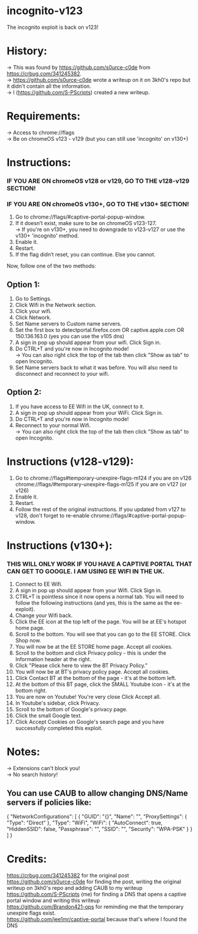 # incognito-v123
The incognito exploit is back on v123!

# History:
-> This was found by https://github.com/s0urce-c0de from https://crbug.com/341245382. <br> 
-> https://github.com/s0urce-c0de wrote a writeup on it on 3kh0's repo but it didn't contain all the information. <br> 
-> I (https://github.com/S-PScripts) created a new writeup. <br> 

# Requirements:
-> Access to chrome://flags <br> 
-> Be on chromeOS v123 - v129 (but you can still use 'incognito' on v130+) <br> 

# Instructions:
### IF YOU ARE ON chromeOS v128 or v129, GO TO THE v128-v129 SECTION!
### IF YOU ARE ON chromeOS v130+, GO TO THE v130+ SECTION!
1. Go to chrome://flags/#captive-portal-popup-window.
2. If it doesn’t exist, make sure to be on chromeOS v123-127. <br> 
   -> If you're on v130+, you need to downgrade to v123-v127 or use the v130+ 'incognito' method. <br> 
3. Enable it.
4. Restart.
5. If the flag didn’t reset, you can continue. Else you cannot.

Now, follow one of the two methods:

## Option 1:
1. Go to Settings.
2. Click Wifi in the Network section.
3. Click your wifi.
4. Click Network.
5. Set Name servers to Custom name servers.
6. Set the first box to detectportal.firefox.com OR captive.apple.com OR 150.136.163.0 (yes you can use the v105 dns)
7. A sign in pop up should appear from your wifi. Click Sign in.
8. Do CTRL+T and you're now in Incognito mode! <br>
   -> You can also right click the top of the tab then click "Show as tab" to open Incognito. <br>
9. Set Name servers back to what it was before. You will also need to disconnect and reconnect to your wifi. <br>

## Option 2:
1. If you have access to EE Wifi in the UK, connect to it.
2. A sign in pop up should appear from your WiFi. Click Sign in.
3. Do CTRL+T and you're now in Incognito mode! <br>
4. Reconnect to your normal Wifi. <br>
 -> You can also right click the top of the tab then click "Show as tab" to open Incognito. <br>

# Instructions (v128-v129):
1. Go to chrome://flags#temporary-unexpire-flags-m124 if you are on v126
chrome://flags/#temporary-unexpire-flags-m125 if you are on v127 (or v126)
2. Enable it.
3. Restart.
4. Follow the rest of the original instructions. If you updated from v127 to v128, don't forget to re-enable chrome://flags/#captive-portal-popup-window.

# Instructions (v130+):
### THIS WILL ONLY WORK IF YOU HAVE A CAPTIVE PORTAL THAT CAN GET TO GOOGLE. I AM USING EE WIFI IN THE UK.
1. Connect to EE Wifi.
2. A sign in pop up should appear from your Wifi. Click Sign in.
3. CTRL+T is pointless since it now opens a normal tab. You will need to follow the following instructions (and yes, this is the same as the ee-exploit).
4. Change your Wifi back.
5. Click the EE icon at the top left of the page. You will be at EE's hotspot home page.
6. Scroll to the bottom. You will see that you can go to the EE STORE. Click Shop now.
7. You will now be at the EE STORE home page. Accept all cookies.
8. Scroll to the bottom and click Privacy policy - this is under the Information header at the right.
9. Click "Please click here to view the BT Privacy Policy."
10. You will now be at BT's privacy policy page. Accept all cookies.
11. Click Contact BT at the bottom of the page - it's at the bottom left.
12. At the bottom of this BT page, click the SMALL Youtube icon - it's at the bottom right.
13. You are now on Youtube! You're very close Click Accept all.
14. In Youtube's sidebar, click Privacy.
15. Scroll to the bottom of Google's privacy page.
16. Click the small Google text.
17. Click Accept Cookies on Google's search page and you have successfully completed this exploit.

# Notes:
-> Extensions can't block you! <br>
-> No search history! <br>

## You can use CAUB to allow changing DNS/Name servers if policies like:

{
   "NetworkConfigurations": [ {
      "GUID": "{<redacted>}",
      "Name": "<redacted>",
      "ProxySettings": {
         "Type": "Direct"
      },
      "Type": "WiFi",
      "WiFi": {
         "AutoConnect": true,
         "HiddenSSID": false,
         "Passphrase": "<redacted>",
         "SSID": "<redacted>",
         "Security": "WPA-PSK"
      }
   } ]
}


# Credits:
https://crbug.com/341245382 for the original post <br>
https://github.com/s0urce-c0de for finding the post, writing the original writeup on 3kh0's repo and adding CAUB to my writeup <br>
https://github.com/S-PScripts (me) for finding a DNS that opens a captive portal window and writing this writeup <br>
https://github.com/Brandon421-ops for reminding me that the temporary unexpire flags exist. <br>
https://github.com/jee1mr/captive-portal because that's where I found the DNS <br>
